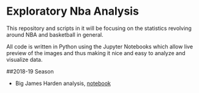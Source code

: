 # Exploratory Nba Analysis
This repository and scripts in it will be focusing on the statistics revolving around NBA and basketball in general.

All code is written in Python using the Jupyter Notebooks which allow live preview of the images and thus making it nice and easy to analyze and visualize data.


##2018-19 Season
* Big James Harden analysis, [notebook](https://github.com/KwasiArhin/nbatest1/blob/master/James%20HARDEN%20SCORE%20DIST.ipynb)
